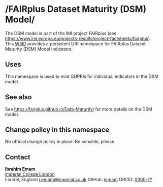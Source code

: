 # /FAIRplus Dataset Maturity (DSM) Model/
The DSM model is part of the IMI project FAIRplus (see <https://www.imi.europa.eu/projects-results/project-factsheets/fairplus>). This [W3ID](https://w3id.org) provides a persistent URI namespace for FAIRplus Dataset Maturity (DSM) Model indicators.

## Uses
This namespace is used to mint GUPRIs for individual indicators in the DSM model. 

## See also
See <https://fairplus.github.io/Data-Maturity/> for more details on the DSM model. 

## Change policy in this namespace
No official change policy in place. Be sensible, please.

## Contact
**Ibrahim Emam**  
[imperial College London](https://www.imperial.ac.uk/)  
Londel, England
<i.emam@imperial.ac.uk>
GitHub: [iemam](https://github.com/iemam)
ORCID: [0000-??](https://orcid.org/0000-??)  
